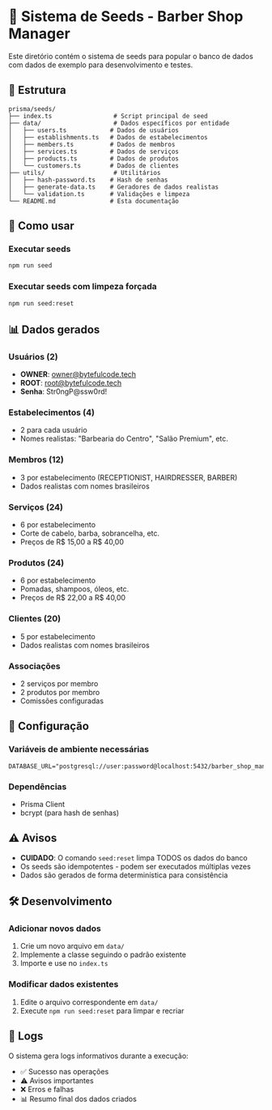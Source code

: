 # 🌱 Sistema de Seeds - Barber Shop Manager

Este diretório contém o sistema de seeds para popular o banco de dados com dados de exemplo para desenvolvimento e testes.

## 📁 Estrutura

```
prisma/seeds/
├── index.ts                 # Script principal de seed
├── data/                    # Dados específicos por entidade
│   ├── users.ts            # Dados de usuários
│   ├── establishments.ts   # Dados de estabelecimentos
│   ├── members.ts          # Dados de membros
│   ├── services.ts         # Dados de serviços
│   ├── products.ts         # Dados de produtos
│   └── customers.ts        # Dados de clientes
├── utils/                   # Utilitários
│   ├── hash-password.ts    # Hash de senhas
│   ├── generate-data.ts    # Geradores de dados realistas
│   └── validation.ts       # Validações e limpeza
└── README.md               # Esta documentação
```

## 🚀 Como usar

### Executar seeds
```bash
npm run seed
```

### Executar seeds com limpeza forçada
```bash
npm run seed:reset
```

## 📊 Dados gerados

### Usuários (2)
- **OWNER**: owner@bytefulcode.tech
- **ROOT**: root@bytefulcode.tech
- **Senha**: Str0ngP@ssw0rd!

### Estabelecimentos (4)
- 2 para cada usuário
- Nomes realistas: "Barbearia do Centro", "Salão Premium", etc.

### Membros (12)
- 3 por estabelecimento (RECEPTIONIST, HAIRDRESSER, BARBER)
- Dados realistas com nomes brasileiros

### Serviços (24)
- 6 por estabelecimento
- Corte de cabelo, barba, sobrancelha, etc.
- Preços de R$ 15,00 a R$ 40,00

### Produtos (24)
- 6 por estabelecimento
- Pomadas, shampoos, óleos, etc.
- Preços de R$ 22,00 a R$ 40,00

### Clientes (20)
- 5 por estabelecimento
- Dados realistas com nomes brasileiros

### Associações
- 2 serviços por membro
- 2 produtos por membro
- Comissões configuradas

## 🔧 Configuração

### Variáveis de ambiente necessárias
```env
DATABASE_URL="postgresql://user:password@localhost:5432/barber_shop_manager"
```

### Dependências
- Prisma Client
- bcrypt (para hash de senhas)

## ⚠️ Avisos

- **CUIDADO**: O comando `seed:reset` limpa TODOS os dados do banco
- Os seeds são idempotentes - podem ser executados múltiplas vezes
- Dados são gerados de forma determinística para consistência

## 🛠️ Desenvolvimento

### Adicionar novos dados
1. Crie um novo arquivo em `data/`
2. Implemente a classe seguindo o padrão existente
3. Importe e use no `index.ts`

### Modificar dados existentes
1. Edite o arquivo correspondente em `data/`
2. Execute `npm run seed:reset` para limpar e recriar

## 📝 Logs

O sistema gera logs informativos durante a execução:
- ✅ Sucesso nas operações
- ⚠️ Avisos importantes
- ❌ Erros e falhas
- 📊 Resumo final dos dados criados
